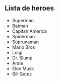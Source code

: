 ## Lista de heroes

- Superman
- Batman
- Capitan America
- Spiderman
- Suprunaman
- Mario Bros
- Luigi
- Dr. Slump
- Arale
- Elon Musk
- Bill Gates
